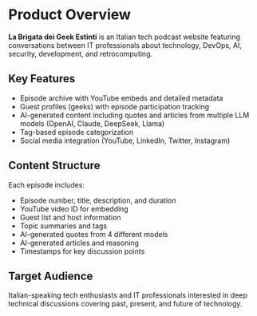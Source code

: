 # Product Overview

**La Brigata dei Geek Estinti** is an Italian tech podcast website featuring conversations between IT professionals about technology, DevOps, AI, security, development, and retrocomputing.

## Key Features

- Episode archive with YouTube embeds and detailed metadata
- Guest profiles (geeks) with episode participation tracking
- AI-generated content including quotes and articles from multiple LLM models (OpenAI, Claude, DeepSeek, Llama)
- Tag-based episode categorization
- Social media integration (YouTube, LinkedIn, Twitter, Instagram)

## Content Structure

Each episode includes:
- Episode number, title, description, and duration
- YouTube video ID for embedding
- Guest list and host information
- Topic summaries and tags
- AI-generated quotes from 4 different models
- AI-generated articles and reasoning
- Timestamps for key discussion points

## Target Audience

Italian-speaking tech enthusiasts and IT professionals interested in deep technical discussions covering past, present, and future of technology.
